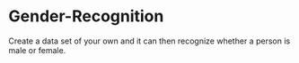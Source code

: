 # Gender-Recognition
Create a data set of your own and it can then recognize whether a person is male or female.
